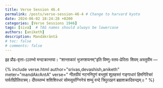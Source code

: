 ```yaml
---
title: Verse Session 46.4
permalink: /posts/verse-session-46-4 # Change to harvard kyoto
date: 2024-06-02 18:24:28 +0200
categories: [Verse Sessions 1946]
tags: [śiva]  # TAG names should always be lowercase
authors: [aniketh]
description: Mandākrāntā
# toc: false
# comments: false
---
```


इह प्रौढ-वृत्ता-ऽऽरम्भो मन्दाक्रान्तया। "शान्ताकारं भुजगशयनम्"इति विष्णु-स्तव-प्रेरिताः शिवम् अस्तुवीम —

<!-- Verse format -->

{% include verse.html
   author="srivas,devashish,aniketh"
   meter="mandAkrAntA"
   verse="
   नीलग्रीवं नटननिपुणं बभ्लुशं शूलहस्तं
   गङ्गाधारं हिमगिरिचरं पार्वतीप्रीतिपात्रम्।
   दीपस्तम्भं शशिशिरधरं सोमसूर्याग्निनेत्रं
   शम्भुं वन्दे त्रिपुरदहनं ब्रह्मशक्रादिवन्द्यम्॥
   "
%}
